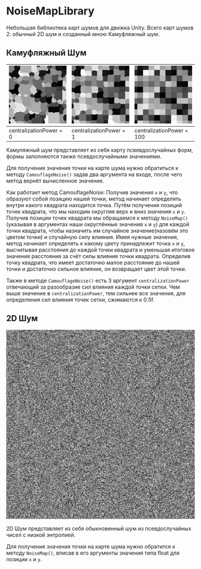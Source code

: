 # NoiseMapLibrary

Небольшая библиотека карт шумов для движка Unity. Всего карт шумов 2: обычный 2D шум и созданный мною Камуфляжный шум.

## Камуфляжный Шум

| ![Image1](CamouflageNoise/CentralizationPower0.png) | ![Image2](CamouflageNoise/CentralizationPower1.png) | ![Image3](CamouflageNoise/CentralizationPower100.png) |
|------------------------------------------|------------------------------------------|------------------------------------------|
| centralizationPower = 0                  |     centralizationPower = 1              |         centralizationPower = 100        |

Камуляжный шум представляет из себя карту псвевдослучайных форм, формы заполняются также псевдослучайными значениями.

Для получения значения точки на карте шума нужно обратиться к методу `CamouflageNoise()` задав два аргумента на входе, после чего метод вернёт вычисленное значение.

Как работает метод CamouflageNoise:
Получив значения `x` и `y`, что образуют собой позицию нашей точки, метод начинает определять внутри какого квадрата находится точка.
Путём получения позиций точек квадрата, что мы находим округляя верх и вниз значения `x` и `y`.
Получив позиции точек квадрата мы обращаемся к методу `NoiseMap()`(указывая в аргументах наши округлённые значения `x` и `y`) для каждой точки квадрата, чтобы назначить им случайное значение(назовём это цветом точки) и случайную силу влияния.
Имея нужные значения, метод начинает определять к какому цвету принадлежит точка `x` и `y`, высчитывая расстояния до каждой точки квадрата и уменьшая итоговое значения расстояния за счёт силы влияния точки квадрата.
Определив точку квадрата, что имеет достаточно малое расстояние до нашей точки и достаточно сильное влияние, он возвращает цвет этой точки.

Также в методе `CamouflageNoise()` есть 3 аргумент `centralizationPower` отвечающий за разообразие сил влияния каждой точки сетки. Чем выше значение в `centralizationPower`, тем сильнее все значения, для определения сил влияния точек сетки, сжимаются к 0.5f. 

## 2D Шум

![512x512 Карта шума](NoiseMap.png)

2D Шум представляет из себя обыкновенный шум из псевдослучайных чисел с низкой энтропией.

Для получения значения точки на карте шума нужно обратится к методу `NoiseMap()`, вписав в его аргументы значения типа float для позиции `x` и `y`.
